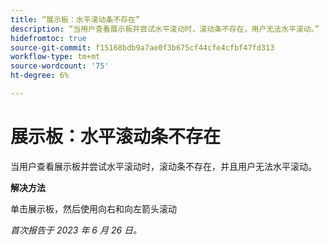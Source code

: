 ```yaml
---
title: “展示板：水平滚动条不存在”
description: “当用户查看展示板并尝试水平滚动时，滚动条不存在，用户无法水平滚动。”
hidefromtoc: true
source-git-commit: f15168bdb9a7ae0f3b675cf44cfe4cfbf47fd313
workflow-type: tm+mt
source-wordcount: '75'
ht-degree: 6%

---
```



# 展示板：水平滚动条不存在

当用户查看展示板并尝试水平滚动时，滚动条不存在，并且用户无法水平滚动。

**解决方法**

单击展示板，然后使用向右和向左箭头滚动

_首次报告于 2023 年 6 月 26 日。_

